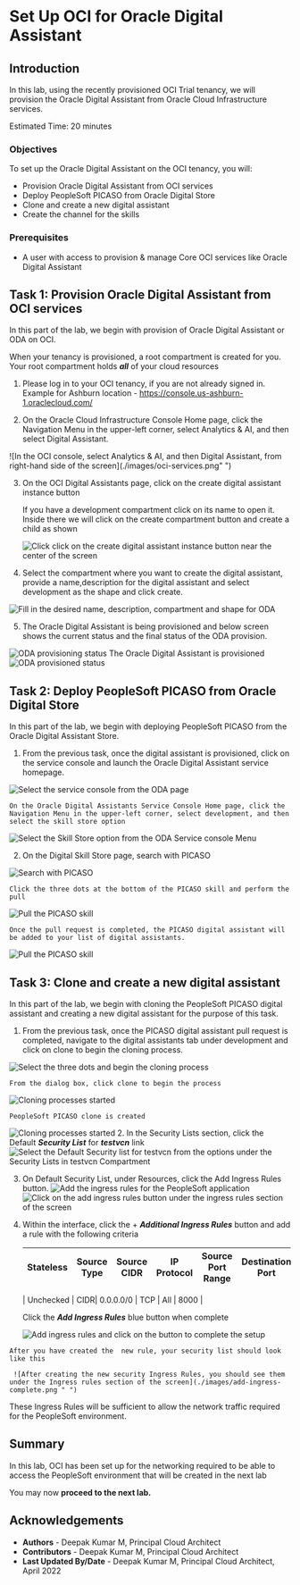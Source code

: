 # Set Up OCI for Oracle Digital Assistant

## Introduction

In this lab, using the recently provisioned OCI Trial tenancy, we will provision the Oracle Digital Assistant from Oracle Cloud Infrastructure services.

Estimated Time: 20 minutes


### Objectives

To set up the Oracle Digital Assistant on the OCI tenancy, you will:
*   Provision Oracle Digital Assistant from OCI services
*   Deploy PeopleSoft PICASO from Oracle Digital Store
*   Clone and create a new digital assistant
*   Create the channel for the skills

### Prerequisites

* A user with access to provision & manage Core OCI services like Oracle Digital Assistant



## Task 1: Provision Oracle Digital Assistant from OCI services

In this part of the lab, we begin with provision of Oracle Digital Assistant or ODA on OCI.

When your tenancy is provisioned, a root compartment is created for you. Your root compartment holds ***all*** of your cloud resources

1.  Please log in to your OCI tenancy, if you are not already signed in. Example for Ashburn location - https://console.us-ashburn-1.oraclecloud.com/

2.  On the Oracle Cloud Infrastructure Console Home page, click the Navigation Menu in the upper-left corner, select Analytics & AI, and then select Digital Assistant.

  ![In the OCI console, select Analytics & AI, and then Digital Assistant, from right-hand side of the screen](./images/oci-services.png" ")

3.  On the OCI Digital Assistants page,  click on the create digital assistant instance button

    If you have a development compartment click on its name to open it. Inside there we will click on the create compartment button and create a child as shown

    ![Click click on the create digital assistant instance button near the center of the screen](./images/oci-digital-assistant.png " ")


4.	Select the  compartment where you want to create the digital assistant, provide a name,description for the digital assistant and select development as the shape and click create.

  
  ![Fill in the desired name, description, compartment and shape for ODA](./images/fill-oda-details.png " ")


5.  The Oracle Digital Assistant is being provisioned and below screen shows the current status and the final status of the ODA provision.

  ![ODA provisioning status](./images/oda-provisioning.png " ")
     The Oracle Digital Assistant is provisioned
  ![ODA provisioned status](./images/oda-provisioned.png " ")




## Task 2:  Deploy PeopleSoft PICASO from Oracle Digital Store

In this part of the lab, we begin with deploying PeopleSoft PICASO from the Oracle Digital Assistant Store. 

1.  From the previous task, once the digital assistant is provisioned, click on the service console and launch the Oracle Digital Assistant service homepage.

  ![Select the service console from the ODA page](./images/oda-service-console.png " ")

    On the Oracle Digital Assistants Service Console Home page, click the Navigation Menu in the upper-left corner, select development, and then select the skill store option

  ![Select the Skill Store option from the ODA Service console Menu](./images/oda-homepage.png " ")

2.  On the Digital Skill Store page, search with PICASO

  ![Search with PICASO](./images/oda-storepage.png " ")

    Click the three dots at the bottom of the PICASO skill and perform the pull
  
  ![Pull the PICASO skill](./images/oda-skill-pull.png " ")
    
    Once the pull request is completed, the PICASO digital assistant will be added to your list of digital assistants.
  ![Pull the PICASO skill](./images/oda-pulled-request.png " ")



## Task 3:  Clone and create a new digital assistant

In this part of the lab, we begin with cloning the PeopleSoft PICASO digital assistant and creating a new digital assistant for the purpose of this task.

1.  From the previous task, once the PICASO digital assistant pull request is completed, navigate to the digital assistants tab under development and click on clone to begin the cloning process.

  ![Select the three dots and begin the cloning process](./images/oda-assistant-clone.png " ")

    From the dialog box, click clone to begin the process

  ![Cloning processes started](./images/oda-assistant-clone-start.png " ")

    PeopleSoft PICASO clone is created
  ![Cloning processes started](./images/oda-assistant-clone-start.png " ")
2.  In the Security Lists section, click the Default ***Security List*** for ***testvcn*** link  
  ![Select the Default Security list for testvcn from the options under the Security Lists in testvcn Compartment](./images/default-security-list.png " ")

3.  On Default Security List, under Resources, click the Add Ingress Rules button.
  ![Add the ingress rules for the PeopleSoft application](./images/security-list-details.png " ")
  ![Click on the add ingress rules button under the ingress rules section of the screen](./images/add-ingress-rules.png " ")

4.   Within the interface, click the + ***Additional Ingress Rules*** button and add a rule with the following criteria

        | Stateless | Source Type |	Source CIDR | IP Protocol | Source Port Range |	Destination Port |
        | --- | --- | --- | --- | --- | --- |
        
        | Unchecked | CIDR|	0.0.0.0/0 |	TCP | All |	8000 |

     Click the ***Add Ingress Rules***  blue button when complete

     ![Add ingress rules and click on the button to complete the setup](./images/add-ingress-confirm.png " ")

    After you have created the  new rule, your security list should look like this

     ![After creating the new security Ingress Rules, you should see them under the Ingress rules section of the screen](./images/add-ingress-complete.png " ")

These Ingress Rules will be sufficient to allow the network traffic required for the PeopleSoft environment.

## Summary

In this lab, OCI has been set up for the networking required to be able to access the PeopleSoft environment that will be created in the next lab

You may now **proceed to the next lab.**

## Acknowledgements
* **Authors** - Deepak Kumar M, Principal Cloud Architect
* **Contributors** - Deepak Kumar M, Principal Cloud Architect
* **Last Updated By/Date** - Deepak Kumar M, Principal Cloud Architect, April 2022


